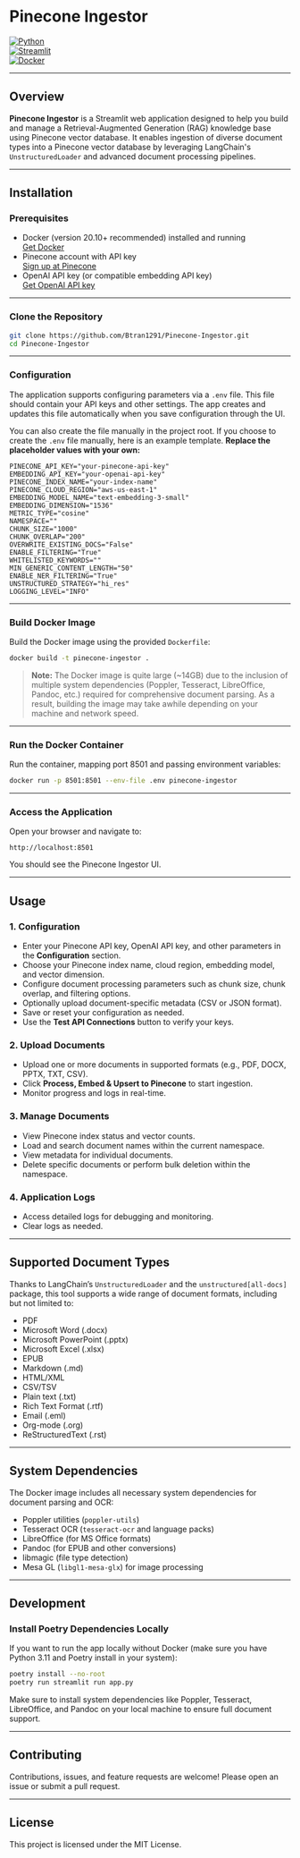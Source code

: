 # Pinecone Ingestor

[![Python](https://img.shields.io/badge/python-3.11+-blue)](https://www.python.org/downloads/)  
[![Streamlit](https://img.shields.io/badge/streamlit-v1.XX-green)](https://streamlit.io/)  
[![Docker](https://img.shields.io/badge/docker-compatible-blue)](https://www.docker.com/)

---

## Overview

**Pinecone Ingestor** is a Streamlit web application designed to help you build and manage a Retrieval-Augmented Generation (RAG) knowledge base using Pinecone vector database. It enables ingestion of diverse document types into a Pinecone vector database by leveraging LangChain's `UnstructuredLoader` and advanced document processing pipelines.

---

## Installation

### Prerequisites

- Docker (version 20.10+ recommended) installed and running  
  [Get Docker](https://docs.docker.com/get-docker/)  
- Pinecone account with API key  
  [Sign up at Pinecone](https://www.pinecone.io/start/)  
- OpenAI API key (or compatible embedding API key)  
  [Get OpenAI API key](https://platform.openai.com/account/api-keys)  

---

### Clone the Repository

```bash
git clone https://github.com/Btran1291/Pinecone-Ingestor.git
cd Pinecone-Ingestor
```

---

### Configuration

The application supports configuring parameters via a `.env` file. This file should contain your API keys and other settings. The app creates and updates this file automatically when you save configuration through the UI.

You can also create the file manually in the project root. If you choose to create the `.env` file manually, here is an example template. **Replace the placeholder values with your own:**

```env
PINECONE_API_KEY="your-pinecone-api-key"
EMBEDDING_API_KEY="your-openai-api-key"
PINECONE_INDEX_NAME="your-index-name"
PINECONE_CLOUD_REGION="aws-us-east-1"
EMBEDDING_MODEL_NAME="text-embedding-3-small"
EMBEDDING_DIMENSION="1536"
METRIC_TYPE="cosine"
NAMESPACE=""
CHUNK_SIZE="1000"
CHUNK_OVERLAP="200"
OVERWRITE_EXISTING_DOCS="False"
ENABLE_FILTERING="True"
WHITELISTED_KEYWORDS=""
MIN_GENERIC_CONTENT_LENGTH="50"
ENABLE_NER_FILTERING="True"
UNSTRUCTURED_STRATEGY="hi_res"
LOGGING_LEVEL="INFO"
```

---

### Build Docker Image

Build the Docker image using the provided `Dockerfile`:

```bash
docker build -t pinecone-ingestor .
```

> **Note:** The Docker image is quite large (~14GB) due to the inclusion of multiple system dependencies (Poppler, Tesseract, LibreOffice, Pandoc, etc.) required for comprehensive document parsing. As a result, building the image may take awhile depending on your machine and network speed.

---

### Run the Docker Container

Run the container, mapping port 8501 and passing environment variables:

```bash
docker run -p 8501:8501 --env-file .env pinecone-ingestor
```

---

### Access the Application

Open your browser and navigate to:

```
http://localhost:8501
```

You should see the Pinecone Ingestor UI.

---

## Usage

### 1. Configuration

- Enter your Pinecone API key, OpenAI API key, and other parameters in the **Configuration** section.
- Choose your Pinecone index name, cloud region, embedding model, and vector dimension.
- Configure document processing parameters such as chunk size, chunk overlap, and filtering options.
- Optionally upload document-specific metadata (CSV or JSON format).
- Save or reset your configuration as needed.
- Use the **Test API Connections** button to verify your keys.

### 2. Upload Documents

- Upload one or more documents in supported formats (e.g., PDF, DOCX, PPTX, TXT, CSV).
- Click **Process, Embed & Upsert to Pinecone** to start ingestion.
- Monitor progress and logs in real-time.

### 3. Manage Documents

- View Pinecone index status and vector counts.
- Load and search document names within the current namespace.
- View metadata for individual documents.
- Delete specific documents or perform bulk deletion within the namespace.

### 4. Application Logs

- Access detailed logs for debugging and monitoring.
- Clear logs as needed.

---

## Supported Document Types

Thanks to LangChain’s `UnstructuredLoader` and the `unstructured[all-docs]` package, this tool supports a wide range of document formats, including but not limited to:

- PDF
- Microsoft Word (.docx)
- Microsoft PowerPoint (.pptx)
- Microsoft Excel (.xlsx)
- EPUB
- Markdown (.md)
- HTML/XML
- CSV/TSV
- Plain text (.txt)
- Rich Text Format (.rtf)
- Email (.eml)
- Org-mode (.org)
- ReStructuredText (.rst)

---

## System Dependencies

The Docker image includes all necessary system dependencies for document parsing and OCR:

- Poppler utilities (`poppler-utils`)
- Tesseract OCR (`tesseract-ocr` and language packs)
- LibreOffice (for MS Office formats)
- Pandoc (for EPUB and other conversions)
- libmagic (file type detection)
- Mesa GL (`libgl1-mesa-glx`) for image processing

---

## Development

### Install Poetry Dependencies Locally

If you want to run the app locally without Docker (make sure you have Python 3.11 and Poetry install in your system):

```bash
poetry install --no-root
poetry run streamlit run app.py
```

Make sure to install system dependencies like Poppler, Tesseract, LibreOffice, and Pandoc on your local machine to ensure full document support.

---

## Contributing

Contributions, issues, and feature requests are welcome! Please open an issue or submit a pull request.

---

## License

This project is licensed under the MIT License.
